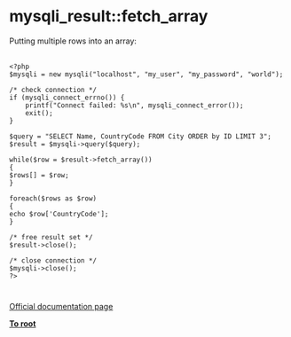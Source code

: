 # mysqli_result::fetch_array



Putting multiple rows into an array:<br><br>

```
<?php
$mysqli = new mysqli("localhost", "my_user", "my_password", "world");

/* check connection */
if (mysqli_connect_errno()) {
    printf("Connect failed: %s\n", mysqli_connect_error());
    exit();
}

$query = "SELECT Name, CountryCode FROM City ORDER by ID LIMIT 3";
$result = $mysqli->query($query);

while($row = $result->fetch_array())
{
$rows[] = $row;
}

foreach($rows as $row)
{
echo $row['CountryCode'];
}

/* free result set */
$result->close();

/* close connection */
$mysqli->close();
?>
```
  

#

[Official documentation page](https://www.php.net/manual/en/mysqli-result.fetch-array.php)

**[To root](/README.md)**